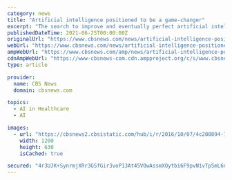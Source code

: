 ```yaml
---
category: news
title: "Artificial intelligence positioned to be a game-changer"
excerpt: "The search to improve and eventually perfect artificial intelligence is driving the ... So we found that we were deciding on therapy based on information that was always, in some cases, 12 ..."
publishedDateTime: 2021-06-25T00:00:00Z
originalUrl: "https://www.cbsnews.com/news/artificial-intelligence-positioned-to-be-a-game-changer/"
webUrl: "https://www.cbsnews.com/news/artificial-intelligence-positioned-to-be-a-game-changer/"
ampWebUrl: "https://www.cbsnews.com/amp/news/artificial-intelligence-positioned-to-be-a-game-changer/"
cdnAmpWebUrl: "https://www-cbsnews-com.cdn.ampproject.org/c/s/www.cbsnews.com/amp/news/artificial-intelligence-positioned-to-be-a-game-changer/"
type: article

provider:
  name: CBS News
  domain: cbsnews.com

topics:
  - AI in Healthcare
  - AI

images:
  - url: "https://cbsnews2.cbsistatic.com/hub/i/r/2016/10/07/4c200094-7e27-4334-8024-4d671b1d0625/thumbnail/1200x630/920095fe5576a423e4eb2cfdd3e5124e/ai-main.jpg"
    width: 1200
    height: 630
    isCached: true

secured: "4r3UJK+SynrmjXRr3GSfGir3voP13At45VOwAssmXOytbi6F9pvN1vTpSmL6negl/jI3nQuwxv4PTkJLCJXLtkGn9rpXOMpjCi2yz+i0lWWBwgfw2EQiodTbPqzLNtU4vZ7ygAgJ4bMbiqDCF2qxmN7DCstdgjzB62EIWG9FCAfyoqOINzoLMV3lqQz4KPKSab+owl2HEGzE7x1k7+7nw5k8fbebzOQayCbiMoU4witUXRfIkrZVnJPWDRyjWOz+fVlAv/7nkjo0C7he6hUQXef3xgNxaoYRGkVnynK7jkwmHtJ+sGlA/Wi6XJutw8+asccOKn7xlPidaJEQaSg4dihlfLt5VZg4qyuEOlbDUSk=;kyjmu3eIf7eqP+XysT2rbw=="
---
```


